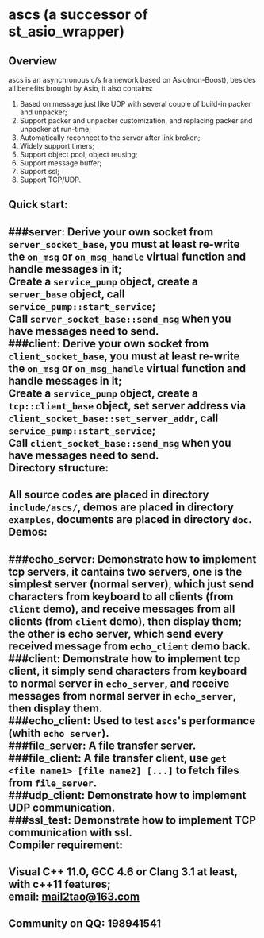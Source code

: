 ascs (a successor of st_asio_wrapper)
===============
Overview
-
ascs is an asynchronous c/s framework based on Asio(non-Boost), besides all benefits brought by Asio, it also contains: </br>
1. Based on message just like UDP with several couple of build-in packer and unpacker;</br>
2. Support packer and unpacker customization, and replacing packer and unpacker at run-time;</br>
3. Automatically reconnect to the server after link broken;</br>
4. Widely support timers;</br>
5. Support object pool, object reusing;</br>
6. Support message buffer;</br>
7. Support ssl;</br>
8. Support TCP/UDP.</br>

Quick start:
-
###server:
Derive your own socket from `server_socket_base`, you must at least re-write the `on_msg` or `on_msg_handle` virtual function and handle messages in it;</br>
Create a `service_pump` object, create a `server_base` object, call `service_pump::start_service`;</br>
Call `server_socket_base::send_msg` when you have messages need to send.</br>
###client:
Derive your own socket from `client_socket_base`, you must at least re-write the `on_msg` or `on_msg_handle` virtual function and handle messages in it;</br>
Create a `service_pump` object, create a `tcp::client_base` object, set server address via `client_socket_base::set_server_addr`, call `service_pump::start_service`;</br>
Call `client_socket_base::send_msg` when you have messages need to send.</br>
Directory structure:
-
All source codes are placed in directory `include/ascs/`, demos are placed in directory `examples`, documents are placed in directory `doc`.</br>
Demos:
-
###echo_server:
Demonstrate how to implement tcp servers, it cantains two servers, one is the simplest server (normal server), which just send characters from keyboard to all clients (from `client` demo), and receive messages from all clients (from `client` demo), then display them; the other is echo server, which send every received message from `echo_client` demo back.</br>
###client:
Demonstrate how to implement tcp client, it simply send characters from keyboard to normal server in `echo_server`, and receive messages from normal server in `echo_server`, then display them.</br>
###echo_client:
Used to test `ascs`'s performance (whith `echo server`).</br>
###file_server:
A file transfer server.</br>
###file_client:
A file transfer client, use `get <file name1> [file name2] [...]` to fetch files from `file_server`.</br>
###udp_client:
Demonstrate how to implement UDP communication.</br>
###ssl_test:
Demonstrate how to implement TCP communication with ssl.</br>
Compiler requirement:
-
Visual C++ 11.0, GCC 4.6 or Clang 3.1 at least, with c++11 features;</br>
email: mail2tao@163.com
-
Community on QQ: 198941541
-
